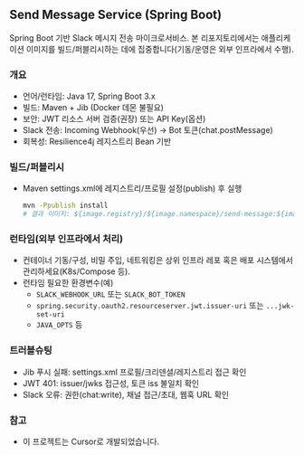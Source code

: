 ## Send Message Service (Spring Boot)

Spring Boot 기반 Slack 메시지 전송 마이크로서비스. 본 리포지토리에서는 애플리케이션 이미지를 빌드/퍼블리시하는 데에 집중합니다(기동/운영은 외부 인프라에서 수행).

### 개요
- 언어/런타임: Java 17, Spring Boot 3.x
- 빌드: Maven + Jib (Docker 데몬 불필요)
- 보안: JWT 리소스 서버 검증(권장) 또는 API Key(옵션)
- Slack 전송: Incoming Webhook(우선) → Bot 토큰(chat.postMessage)
- 회복성: Resilience4j 레지스트리 Bean 기반

### 빌드/퍼블리시
- Maven settings.xml에 레지스트리/프로필 설정(publish) 후 실행
  ```bash
  mvn -Ppublish install
  # 결과 이미지: ${image.registry}/${image.namespace}/send-message:${image.tag}
  ```

### 런타임(외부 인프라에서 처리)
- 컨테이너 기동/구성, 비밀 주입, 네트워킹은 상위 인프라 레포 혹은 배포 시스템에서 관리하세요(K8s/Compose 등).
- 런타임 필요한 환경변수(예)
  - `SLACK_WEBHOOK_URL` 또는 `SLACK_BOT_TOKEN`
  - `spring.security.oauth2.resourceserver.jwt.issuer-uri` 또는 `...jwk-set-uri`
  - `JAVA_OPTS` 등

### 트러블슈팅
- Jib 푸시 실패: settings.xml 프로필/크리덴셜/레지스트리 접근 확인
- JWT 401: issuer/jwks 접근성, 토큰 iss 불일치 확인
- Slack 오류: 권한(chat:write), 채널 접근/초대, 웹훅 URL 확인

### 참고
- 이 프로젝트는 Cursor로 개발되었습니다. 